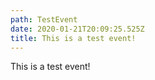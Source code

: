 ```yaml
---
path: TestEvent
date: 2020-01-21T20:09:25.525Z
title: This is a test event!
---
```

This is a test event!
